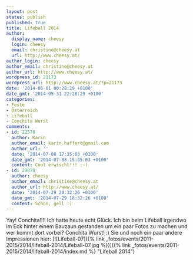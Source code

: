 ```yaml
---
layout: post
status: publish
published: true
title: Lifeball 2014
author:
  display_name: cheesy
  login: cheesy
  email: christine@cheesy.at
  url: http://www.cheesy.at/
author_login: cheesy
author_email: christine@cheesy.at
author_url: http://www.cheesy.at/
wordpress_id: 21173
wordpress_url: http://www.cheesy.at/?p=21173
date: '2014-06-01 00:28:29 +0100'
date_gmt: '2014-05-31 22:28:29 +0100'
categories:
- Feste
- Österreich
- Lifeball
- Conchita Wurst
comments:
- id: 22578
  author: Karin
  author_email: karin.haffert@gmail.com
  author_url: ''
  date: '2014-07-08 17:35:03 +0100'
  date_gmt: '2014-07-08 15:35:03 +0100'
  content: Cool erwischt!!! :-)
- id: 29878
  author: cheesy
  author_email: christine@cheesy.at
  author_url: http://www.cheesy.at/
  date: '2014-07-29 20:32:26 +0100'
  date_gmt: '2014-07-29 18:32:26 +0100'
  content: Schon, gell :)
---
```

Yay! Conchita!!!!
Ich hatte heute echt Glück. Ich bin beim Lifeball irgendwo im Eck hinter einem Bauzaun gestanden um ein paar Fotos zu machen und wer kommt dort vorbei? Conchita Wurst! :)
Sie und noch ein paar andere Impressionen hier:
[![Lifeball-07]({% link _fotos/events/2011-2015/2014/lifeball-2014/Lifeball-07.jpg %})]({% link _fotos/events/2011-2015/2014/lifeball-2014/index.md %} "Lifeball 2014")
